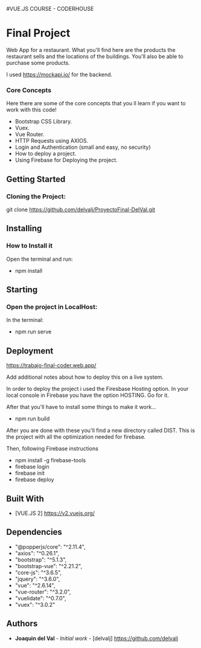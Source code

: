 #VUE.JS COURSE - CODERHOUSE 

# Final Project

Web App for a restaurant. What you'll find here are the products the restaurant sells and the locations of the buildings.
You'll also be able to purchase some products.

I used <https://mockapi.io/> for the backend.

### Core Concepts
Here there are some of the core concepts that you ll learn if you want to work with this code!

* Bootstrap CSS Library.
* Vuex.
* Vue Router.
* HTTP Requests using AXIOS.
* Login and Authentication (small and easy, no security)
* How to deploy a project.
* Using Firebase for Deploying the project.


## Getting Started

### Cloning the Project:

git clone <https://github.com/delvalj/ProyectoFinal-DelVal.git>

## Installing

###  How to Install it

Open the terminal and run:

- npm install

## Starting

### Open the project in LocalHost:

In the terminal:

- npm run serve

## Deployment
https://trabajo-final-coder.web.app/

Add additional notes about how to deploy this on a live system.

In order to deploy the project i used the Firesbase Hosting option.
In your local console in Firebase you have the option HOSTING. Go for it.

After that you'll have to install some things to make it work...

- npm run build

After you are done with these you'll find a new directory called DIST. This is the project with all the optimization needed for firebase.

Then, following Firebase instructions

- npm install -g firebase-tools
- firebase login
- firebase init
- firebase deploy

## Built With

* [VUE.JS 2]
  <https://v2.vuejs.org/>

## Dependencies

* "@popperjs/core": "^2.11.4",
* "axios": "^0.26.1",
* "bootstrap": "^5.1.3",
* "bootstrap-vue": "^2.21.2",
* "core-js": "^3.6.5",
* "jquery": "^3.6.0",
* "vue": "^2.6.14",
* "vue-router": "^3.2.0",
* "vuelidate": "^0.7.0",
* "vuex": "^3.0.2"

## Authors

* **Joaquin del Val** - *Initial work* - [delvalj]
  https://github.com/delvalj
